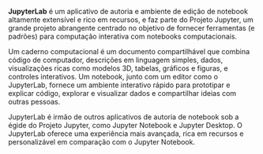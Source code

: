 **JupyterLab** é um aplicativo de autoria e ambiente de edição de notebook altamente extensível e rico em recursos, e faz parte do Projeto Jupyter, um grande projeto abrangente centrado no objetivo de fornecer ferramentas (e padrões) para computação interativa com notebooks computacionais.

Um caderno computacional é um documento compartilhável que combina código de computador, descrições em linguagem simples, dados, visualizações ricas como modelos 3D, tabelas, gráficos e figuras, e controles interativos. Um notebook, junto com um editor como o JupyterLab, fornece um ambiente interativo rápido para prototipar e explicar código, explorar e visualizar dados e compartilhar ideias com outras pessoas.

JupyterLab é irmão de outros aplicativos de autoria de notebook sob a égide do Projeto Jupyter, como Jupyter Notebook e Jupyter Desktop. O JupyterLab oferece uma experiência mais avançada, rica em recursos e personalizável em comparação com o Jupyter Notebook.

